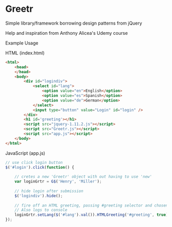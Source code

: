 # Greetr
Simple library/framework borrowing design patterns from jQuery

Help and inspiration from Anthony Alicea's Udemy course 

Example Usage 

HTML (index.html) 

```HTML
<html>
    <head>
    </head>
    <body>
        <div id="logindiv">
            <select id="lang">
                <option value="en">English</option>
                <option value="es">Spanish</option>
				<option value="de">German</option>
            </select>
            <input type="button" value="Login" id="login" />
        </div>
        <h1 id='greeting'></h1>
        <script src="jquery-1.11.2.js"></script>
        <script src="Greetr.js"></script>
        <script src="app.js"></script>
    </body>
</html>
```

 JavaScript (app.js)

```javascript
// use click login button
$('#login').click(function() {
	
	// cretes a new 'Greetr' object with out having to use 'new'
	var loginGrtr = G$('Henry', 'Miller'); 
	
	// hide login after submission
	$('logindiv').hide(); 
	
	// fire off an HTML greeting, passing #greeting selector and chosen language
	// Also logs to console
	loginGrtr.setLang($('#lang').val()).HTMLGreeting('#greeting', true).log();
});
```
